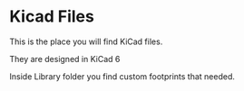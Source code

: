 # Kicad Files

This is the place you will find KiCad files.

They are designed in KiCad 6

Inside Library folder you find custom footprints that needed. 
